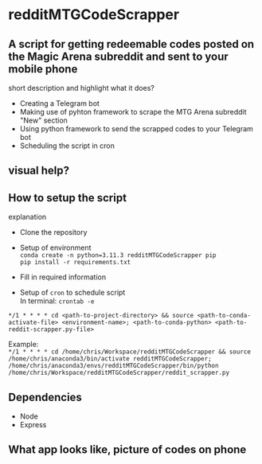 # redditMTGCodeScrapper

## A script for getting redeemable codes posted on the Magic Arena subreddit and sent to your mobile phone

short description and 
highlight what it does?
* Creating a Telegram bot
* Making use of pyhton framework to scrape the MTG Arena subreddit "New" section
* Using python framework to send the scrapped codes to your Telegram bot
* Scheduling the script in cron 


## visual help?

## How to setup the script
explanation

* Clone the repository
* Setup of environment <br />
```conda create -n python=3.11.3 redditMTGCodeScrapper pip```<br />
```pip install -r requirements.txt```
* Fill in required information

* Setup of ```cron``` to schedule script <br />
In terminal: ```crontab -e``` <br />

```*/1 * * * * cd <path-to-project-directory> && source <path-to-conda-activate-file> <environment-name>; <path-to-conda-python> <path-to-reddit-scrapper.py-file>```

Example: <br />
```*/1 * * * * cd /home/chris/Workspace/redditMTGCodeScrapper && source /home/chris/anaconda3/bin/activate redditMTGCodeScrapper; /home/chris/anaconda3/envs/redditMTGCodeScrapper/bin/python /home/chris/Workspace/redditMTGCodeScrapper/reddit_scrapper.py```

## Dependencies
* Node
* Express

##  What app looks like, picture of codes on phone
